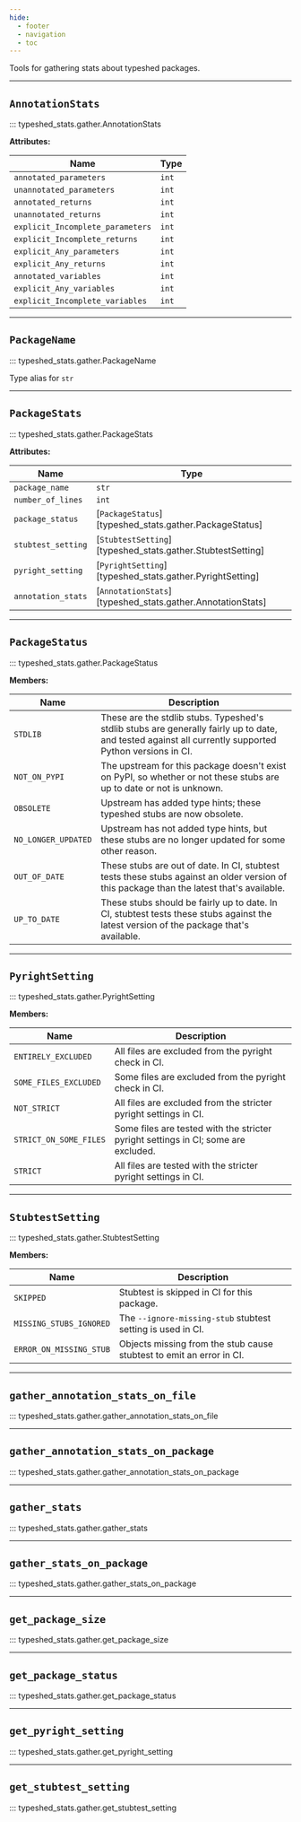 ```yaml
---
hide:
  - footer
  - navigation
  - toc
---
```


Tools for gathering stats about typeshed packages.
<hr>

## **`AnnotationStats`**

::: typeshed_stats.gather.AnnotationStats

**Attributes:**

| Name                             | Type   |
|----------------------------------|--------|
| `annotated_parameters`           | `int`  |
| `unannotated_parameters`         | `int`  |
| `annotated_returns`              | `int`  |
| `unannotated_returns`            | `int`  |
| `explicit_Incomplete_parameters` | `int`  |
| `explicit_Incomplete_returns`    | `int`  |
| `explicit_Any_parameters`        | `int`  |
| `explicit_Any_returns`           | `int`  |
| `annotated_variables`            | `int`  |
| `explicit_Any_variables`         | `int`  |
| `explicit_Incomplete_variables`  | `int`  |
<hr>

## **`PackageName`**

::: typeshed_stats.gather.PackageName

Type alias for `str`

<hr>

## **`PackageStats`**

::: typeshed_stats.gather.PackageStats

**Attributes:**

| Name               | Type                                                       |
|--------------------|------------------------------------------------------------|
| `package_name`     | `str`                                                      |
| `number_of_lines`  | `int`                                                      |
| `package_status`   | [`PackageStatus`][typeshed_stats.gather.PackageStatus]     |
| `stubtest_setting` | [`StubtestSetting`][typeshed_stats.gather.StubtestSetting] |
| `pyright_setting`  | [`PyrightSetting`][typeshed_stats.gather.PyrightSetting]   |
| `annotation_stats` | [`AnnotationStats`][typeshed_stats.gather.AnnotationStats] |
<hr>

## **`PackageStatus`**

::: typeshed_stats.gather.PackageStatus

**Members:**

| Name                | Description                                                                                                                                            |
|---------------------|--------------------------------------------------------------------------------------------------------------------------------------------------------|
| `STDLIB`            | These are the stdlib stubs. Typeshed's stdlib stubs are generally fairly up to date, and tested against all currently supported Python versions in CI. |
| `NOT_ON_PYPI`       | The upstream for this package doesn't exist on PyPI, so whether or not these stubs are up to date or not is unknown.                                   |
| `OBSOLETE`          | Upstream has added type hints; these typeshed stubs are now obsolete.                                                                                  |
| `NO_LONGER_UPDATED` | Upstream has not added type hints, but these stubs are no longer updated for some other reason.                                                        |
| `OUT_OF_DATE`       | These stubs are out of date. In CI, stubtest tests these stubs against an older version of this package than the latest that's available.              |
| `UP_TO_DATE`        | These stubs should be fairly up to date. In CI, stubtest tests these stubs against the latest version of the package that's available.                 |
<hr>

## **`PyrightSetting`**

::: typeshed_stats.gather.PyrightSetting

**Members:**

| Name                   | Description                                                                        |
|------------------------|------------------------------------------------------------------------------------|
| `ENTIRELY_EXCLUDED`    | All files are excluded from the pyright check in CI.                               |
| `SOME_FILES_EXCLUDED`  | Some files are excluded from the pyright check in CI.                              |
| `NOT_STRICT`           | All files are excluded from the stricter pyright settings in CI.                   |
| `STRICT_ON_SOME_FILES` | Some files are tested with the stricter pyright settings in CI; some are excluded. |
| `STRICT`               | All files are tested with the stricter pyright settings in CI.                     |
<hr>

## **`StubtestSetting`**

::: typeshed_stats.gather.StubtestSetting

**Members:**

| Name                    | Description                                                          |
|-------------------------|----------------------------------------------------------------------|
| `SKIPPED`               | Stubtest is skipped in CI for this package.                          |
| `MISSING_STUBS_IGNORED` | The `--ignore-missing-stub` stubtest setting is used in CI.          |
| `ERROR_ON_MISSING_STUB` | Objects missing from the stub cause stubtest to emit an error in CI. |
<hr>

## **`gather_annotation_stats_on_file`**

::: typeshed_stats.gather.gather_annotation_stats_on_file

<hr>

## **`gather_annotation_stats_on_package`**

::: typeshed_stats.gather.gather_annotation_stats_on_package

<hr>

## **`gather_stats`**

::: typeshed_stats.gather.gather_stats

<hr>

## **`gather_stats_on_package`**

::: typeshed_stats.gather.gather_stats_on_package

<hr>

## **`get_package_size`**

::: typeshed_stats.gather.get_package_size

<hr>

## **`get_package_status`**

::: typeshed_stats.gather.get_package_status

<hr>

## **`get_pyright_setting`**

::: typeshed_stats.gather.get_pyright_setting

<hr>

## **`get_stubtest_setting`**

::: typeshed_stats.gather.get_stubtest_setting

